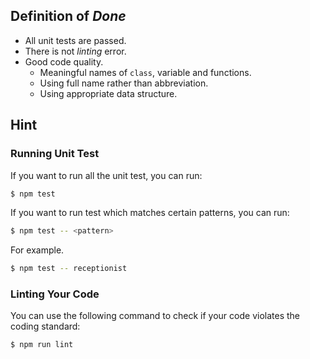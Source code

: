 ## Definition of *Done*

* All unit tests are passed.
* There is not *linting* error.
* Good code quality.
  * Meaningful names of `class`, variable and functions.
  * Using full name rather than abbreviation.
  * Using appropriate data structure.

## Hint

### Running Unit Test

If you want to run all the unit test, you can run:

```bash
$ npm test
```

If you want to run test which matches certain patterns, you can run:

```bash
$ npm test -- <pattern>
```

For example.

```bash
$ npm test -- receptionist
```

### Linting Your Code

You can use the following command to check if your code violates the coding standard:

```bash
$ npm run lint
```